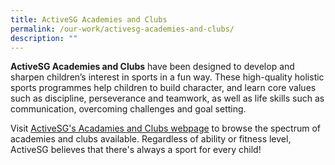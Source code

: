 ```yaml
---
title: ActiveSG Academies and Clubs
permalink: /our-work/activesg-academies-and-clubs/
description: ""
---
```

**ActiveSG Academies and Clubs** have been designed to develop and sharpen children’s interest in sports in a fun way. These high-quality holistic sports programmes help children to build character, and learn core values such as discipline, perseverance and teamwork, as well as life skills such as communication, overcoming challenges and goal setting. 

Visit [ActiveSG's Acadamies and Clubs webpage](https://www.activesgcircle.gov.sg/academies-clubs) to browse the spectrum of academies and clubs available. Regardless of ability or fitness level, ActiveSG believes that there's always a sport for every child!